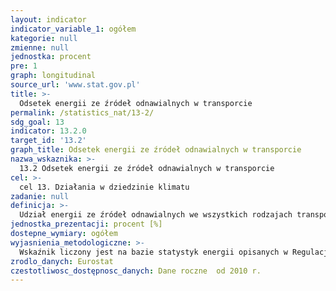 ```yaml
---
layout: indicator
indicator_variable_1: ogółem
kategorie: null
zmienne: null
jednostka: procent
pre: 1
graph: longitudinal
source_url: 'www.stat.gov.pl'
title: >-
  Odsetek energii ze źródeł odnawialnych w transporcie
permalink: /statistics_nat/13-2/
sdg_goal: 13
indicator: 13.2.0
target_id: '13.2'
graph_title: Odsetek energii ze źródeł odnawialnych w transporcie
nazwa_wskaznika: >-
  13.2 Odsetek energii ze źródeł odnawialnych w transporcie
cel: >-
  cel 13. Działania w dziedzinie klimatu
zadanie: null
definicja: >-
  Udział energii ze źródeł odnawialnych we wszystkich rodzajach transportu w końcowym zużyciu energii w transporcie.
jednostka_prezentacji: procent [%]
dostepne_wymiary: ogółem
wyjasnienia_metodologiczne: >-
  Wskaźnik liczony jest na bazie statystyk energii opisanych w Regulacjach Statystyki Energii 1099/2008 oraz na podstawie Dyrektywy Energii Odnawialnej 2009/28/WE w sprawie promowania stosowania energii ze źródeł odnawialnych, a w szczególności Artykułu 3 (4):Do obliczenia wskaźnika stosuje się następujące definicje: do obliczenia mianownika, tzn. całkowitej ilości energii zużytej w transporcie, uwzględnia się tylko benzynę, olej napędowy i biopaliwa, zużyte w transporcie drogowym i kolejowym, oraz energię elektryczną  do obliczenia licznika, tzn. ilości energii ze źródeł odnawialnych zużytej w transporcie, uwzględnia się wszystkie rodzaje energii ze źródeł odnawialnych, zużytej we wszystkich rodzajach transportu  do obliczenia udziału energii elektrycznej produkowanej z odnawialnych źródeł i zużywanej przez wszystkie rodzaje elektrycznych pojazdów jako licznik i mianownik, państwa członkowskie mogą wybrać albo przeciętny udział energii elektrycznej z odnawialnych źródeł energii w UE, albo udział energii elektrycznej z odnawialnych źródeł energii w ich własnym kraju, odpowiadający udziałowi zmierzonemu w ciągu dwóch lat poprzedzających rok, o którym mowa. Ponadto dla potrzeb obliczenia ilości energii elektrycznej z odnawialnych źródeł energii zużywanej przez elektryczne pojazdy drogowe uznaje się, że zużycie to równe jest pomnożonej o 2,5 wartości energetycznej przypadającej na pobraną energię elektryczną z odnawialnych źródeł energii.Niektóre z podanych w dyrektywie 2009/28/WE definicji różnią się od stosowanych w polskiej statystyce energii. Tym samym, pojęcie &bdquo biopaliw” dla transportu rozszerzono o &bdquo paliwa gazowe” produkowane z biomasy.Energia ze źródeł odnawialnych oznacza energię pochodzącą z naturalnych powtarzających się procesów przyrodniczych, pozyskiwaną z odnawialnych niekopalnych źródeł energii (energia: wody, wiatru, promieniowania słonecznego, geotermalna, fal, prądów i pływów morskich oraz energia wytwarzana z biopaliw stałych, biogazu i biopaliw ciekłych, a także energia otoczenia – środowiska naturalnego – wykorzystywana przez pompy ciepła).Końcowe zużycie energii brutto oznacza nośniki energii dostarczane do celów energetycznych przemysłowi, sektorowi transportowemu, gospodarstwom domowym, sektorowi usługowemu, w tym świadczącemu usługi publiczne, rolnictwu, leśnictwu i rybołówstwu, łącznie ze zużyciem energii elektrycznej i ciepła przez przemysł energetyczny na wytwarzanie energii elektrycznej i ciepła oraz łącznie ze stratami energii elektrycznej i ciepła podczas przesyłania i dystrybucji.
zrodlo_danych: Eurostat
czestotliwosc_dostępnosc_danych: Dane roczne  od 2010 r.
---
```

